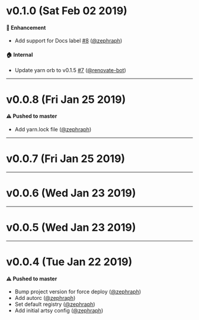 # v0.1.0 (Sat Feb 02 2019)

#### 🚀  Enhancement

- Add support for Docs label [#8](https://github.com/artsy/auto-config/pull/8) ([@zephraph](https://github.com/zephraph))

#### 🏠  Internal

- Update yarn orb to v0.1.5 [#7](https://github.com/artsy/auto-config/pull/7) ([@renovate-bot](https://github.com/renovate-bot))

---

# v0.0.8 (Fri Jan 25 2019)

#### ⚠️  Pushed to master

- Add yarn.lock file  ([@zephraph](https://github.com/zephraph))

---

# v0.0.7 (Fri Jan 25 2019)



---

# v0.0.6 (Wed Jan 23 2019)



---

# v0.0.5 (Wed Jan 23 2019)



---

# v0.0.4 (Tue Jan 22 2019)

#### ⚠️  Pushed to master

- Bump project version for force deploy
  ([@zephraph](https://github.com/zephraph))
- Add autorc
  ([@zephraph](https://github.com/zephraph))
- Set default registry
  ([@zephraph](https://github.com/zephraph))
- Add initial artsy config
  ([@zephraph](https://github.com/zephraph))
